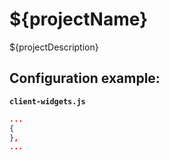 # ${projectName}

${projectDescription}

## Configuration example:

**`client-widgets.js`**

```json
...
{
},
...
```
